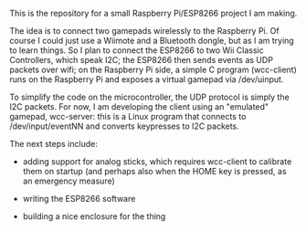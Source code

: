 This is the repository for a small Raspberry Pi/ESP8266 project I am
making.

The idea is to connect two gamepads wirelessly to the Raspberry Pi.
Of course I could just use a Wiimote and a Bluetooth dongle, but as
I am trying to learn things.  So I plan to connect the ESP8266 to two
Wii Classic Controllers, which speak I2C; the ESP8266 then sends events
as UDP packets over wifi; on the Raspberry Pi side, a simple C
program (wcc-client) runs on the Raspberry Pi and exposes a virtual
gamepad via /dev/uinput.

To simplify the code on the microcontroller, the UDP protocol is
simply the I2C packets.  For now, I am developing the client using
an "emulated" gamepad, wcc-server: this is a Linux program that
connects to /dev/input/eventNN and converts keypresses to I2C packets.

The next steps include:

* adding support for analog sticks, which requires wcc-client to
calibrate them on startup (and perhaps also when the HOME key is
pressed, as an emergency measure)

* writing the ESP8266 software

* building a nice enclosure for the thing
